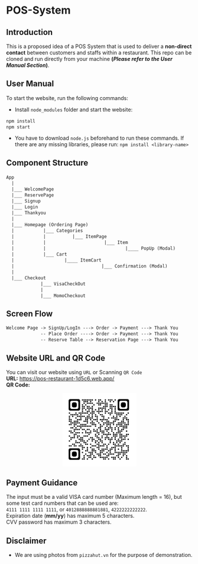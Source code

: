 # POS-System

## Introduction
This is a proposed idea of a POS System that is used to deliver a **non-direct contact** between customers and staffs within a restaurant. 
This repo can be cloned and run directly from your machine **(_Please refer to the User Manual Section_)**.


## User Manual

To start the website, run the following commands:

- Install `node_modules` folder and start the website:
```
npm install
npm start
```
- You have to download `node.js` beforehand to run these commands. If there are any missing libraries, please run: `npm install <library-name>`


## Component Structure

```
App
  |
  |___ WelcomePage
  |___ ReservePage
  |___ Signup
  |___ Login
  |___ Thankyou
  |
  |___ Homepage (Ordering Page)
  |           |___ Categories     
  |           |          |___ ItemPage 
  |           |                      |___ Item
  |           |                              |____ PopUp (Modal)
  |           |___ Cart
  |                   |____ ItemCart
  |                                 |___ Confirmation (Modal) 
  |
  |___ Checkout
             |___ VisaCheckOut
             |               
             |___ MomoCheckout
```

## Screen Flow

```
Welcome Page -> SignUp/LogIn ---> Order -> Payment ---> Thank You
             -- Place Order ----> Order -> Payment ---> Thank You
             -- Reserve Table --> Reservation Page ---> Thank You
```

## Website URL and QR Code
You can visit our website using ```URL``` or Scanning ```QR Code``` <br>
**URL:** https://pos-restaurant-1d5c6.web.app/ <br>
**QR Code:**<br>
<p align="center">
  <img src="./qr_code.png" alt="drawing" width="200"/>
</p>

## Payment Guidance
The input must be a valid VISA card number (Maximum length = 16), but some test card numbers that can be used are: <br>
`4111 1111 1111 1111`, or `4012888888881881`, `4222222222222`.<br>
Expiration date (**mm/yy**) has maximum 5 characters.<br>
CVV password has maximum 3 characters.<br>

## Disclaimer
- We are using photos from `pizzahut.vn` for the purpose of demonstration.
